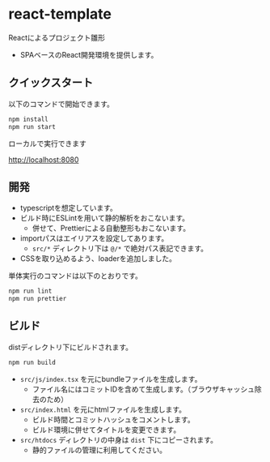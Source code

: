 # react-template

Reactによるプロジェクト雛形

- SPAベースのReact開発環境を提供します。

## クイックスタート

以下のコマンドで開始できます。

```sh
npm install
npm run start
```

ローカルで実行できます

[http://localhost:8080](http://localhost:8080)

## 開発

- typescriptを想定しています。
- ビルド時にESLintを用いて静的解析をおこないます。
  - 併せて、Prettierによる自動整形もおこないます。
- importパスはエイリアスを設定してあります。
  - `src/*` ディレクトリ下は `@/*` で絶対パス表記できます。
- CSSを取り込めるよう、loaderを追加しました。

単体実行のコマンドは以下のとおりです。

```sh
npm run lint
npm run prettier
```

## ビルド

distディレクトリ下にビルドされます。

```sh
npm run build
```

- `src/js/index.tsx` を元にbundleファイルを生成します。
  - ファイル名にはコミットIDを含めて生成します。（ブラウザキャッシュ除去のため）
- `src/index.html` を元にhtmlファイルを生成します。
  - ビルド時間とコミットハッシュをコメントします。
  - ビルド環境に併せてタイトルを変更できます。
- `src/htdocs` ディレクトリの中身は `dist` 下にコピーされます。
  - 静的ファイルの管理に利用してください。
